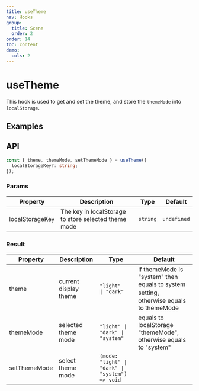 ```yaml
---
title: useTheme
nav: Hooks
group:
  title: Scene
  order: 2
order: 14
toc: content
demo:
  cols: 2
---
```


# useTheme

This hook is used to get and set the theme, and store the `themeMode` into `localStorage`.

## Examples

<code src="./demo/demo1.tsx"></code>

## API

```typescript
const { theme, themeMode, setThemeMode } = useTheme({
  localStorageKey?: string;
});
```

### Params

| Property        | Description                                          | Type     | Default     |
| --------------- | ---------------------------------------------------- | -------- | ----------- |
| localStorageKey | The key in localStorage to store selected theme mode | `string` | `undefined` |

### Result

| Property | Description | Type | Default |
| --- | --- | --- | --- |
| theme | current display theme | `"light"   \| "dark"` | if themeMode is "system" then equals to system setting，otherwise equals to themeMode |
| themeMode | selected theme mode | `"light" \| "dark" \| "system"` | equals to localStorage "themeMode", otherwise equals to "system" |
| setThemeMode | select theme mode | `(mode: "light" \| "dark" \| "system") => void` |  |
